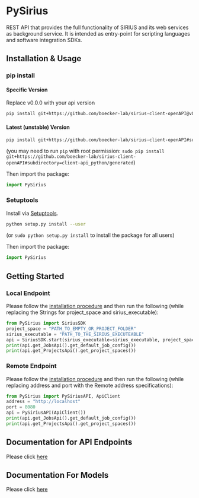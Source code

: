 # PySirius
REST API that provides the full functionality of SIRIUS and its web services as background service. It is intended as entry-point for scripting languages and software integration SDKs.

## Installation & Usage
### pip install

#### Specific Version
Replace v0.0.0 with your api version
```sh
pip install git+https://github.com/boecker-lab/sirius-client-openAPI@v0.0.0#subdirectory=client-api_python/generated
```

#### Latest (unstable) Version

```sh
pip install git+https://github.com/boecker-lab/sirius-client-openAPI#subdirectory=client-api_python/generated
```

(you may need to run `pip` with root permission: `sudo pip install git+https://github.com/boecker-lab/sirius-client-openAPI#subdirectory=client-api_python/generated`)

Then import the package:
```python
import PySirius 
```



### Setuptools

Install via [Setuptools](http://pypi.python.org/pypi/setuptools).

```sh
python setup.py install --user
```
(or `sudo python setup.py install` to install the package for all users)

Then import the package:
```python
import PySirius
```

## Getting Started

### Local Endpoint
Please follow the [installation procedure](#installation--usage) and then run the following (while replacing the Strings for project_space and sirius_executable):

```python
from PySirius import SiriusSDK
project_space = "PATH_TO_EMPTY_OR_PROJECT_FOLDER"
sirius_executable = "PATH_TO_THE_SIRIUS_EXECUTEABLE"
api = SiriusSDK.start(sirius_executable=sirius_executable, project_space=project_space)
print(api.get_JobsApi().get_default_job_config())
print(api.get_ProjectsApi().get_project_spaces())
```

### Remote Endpoint

Please follow the [installation procedure](#installation--usage) and then run the following (while replacing address and port with the Remote address specifications):

```python
from PySirius import PySiriusAPI, ApiClient
address = "http://localhost"
port = 8080
api = PySiriusAPI(ApiClient())
print(api.get_JobsApi().get_default_job_config())
print(api.get_ProjectsApi().get_project_spaces())
```

## Documentation for API Endpoints
Please click [here](generated/README.md#documentation-for-api-endpoints)

## Documentation For Models
Please click [here](generated/README.md#documentation-for-models)
